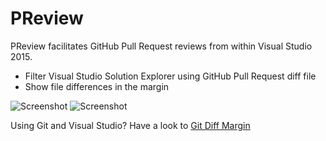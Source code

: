 # PReview
PReview facilitates GitHub Pull Request reviews from within Visual Studio 2015.

* Filter Visual Studio Solution Explorer using GitHub Pull Request diff file
* Show file differences in the margin

![Screenshot](https://farm1.staticflickr.com/735/22391690788_b9e60c9182_o.png)
![Screenshot](https://farm6.staticflickr.com/5810/22784173266_9c52b0b54f.jpg)



Using Git and Visual Studio? Have a look to [Git Diff Margin](https://github.com/laurentkempe/GitDiffMargin)
